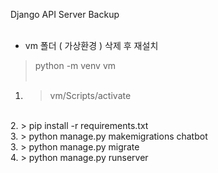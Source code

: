 Django API Server Backup
<br><br>
* vm 폴더 ( 가상환경 ) 삭제 후 재설치
> python -m venv vm
<br><br>
1. > vm/Scripts/activate
<br>
2. > pip install -r requirements.txt
<br>
3. > python manage.py makemigrations chatbot
<br>
3. > python manage.py migrate
<br>
4. > python manage.py runserver
<br>
